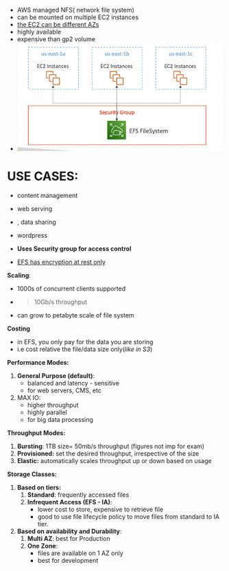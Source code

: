 
- AWS managed NFS( network file system)
- can be mounted on multiple EC2 instances
- <u>the EC2 can be different AZs</u>
- highly available
- expensive than gp2 volume
- ![image](../../img/Pasted_image_20231022213534.png)


# USE CASES:
- content management
- web serving
- , data sharing
- wordpress

- **Uses Security group for access control**
- <u>EFS has encryption at rest only</u>

**Scaling**:
- 1000s of concurrent clients supported
- >10Gb/s throughput
- can grow to petabyte scale of file system

**Costing**
- in EFS, you only pay for the data you are storing
- i.e cost relative the file/data size only(*like in S3*)



**Performance Modes:**

1. **General Purpose (default)**:
	- balanced and latency - sensitive
	- for web servers, CMS, etc
2. MAX IO:
	- higher throughput
	- highly parallel
	- for big data processing

**Throughput Modes:**
1. **Bursting**: 1TB size= 50mb/s throughput (figures not imp for exam)
2. **Provisioned:** set the desired throughput, irrespective of the size
3. **Elastic:** automatically scales throughput up or down based on usage 


**Storage Classes:**

1. **Based on tiers:**
	1. **Standard**: frequently accessed files
	2. **Infrequent Access (EFS - IA)**: 
		- lower cost to store, expensive to retrieve  file
		- good to use file lifecycle policy to move files from standard to IA tier.
2. **Based on availability and Durability**:
	1. **Multi AZ**: best for Production
	2. **One Zone**:
		- files are available on 1 AZ only
		- best for development
